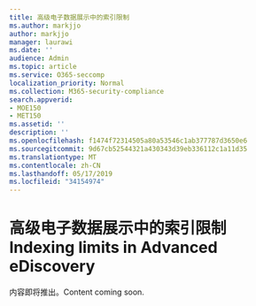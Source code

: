 ```yaml
---
title: 高级电子数据展示中的索引限制
ms.author: markjjo
author: markjjo
manager: laurawi
ms.date: ''
audience: Admin
ms.topic: article
ms.service: O365-seccomp
localization_priority: Normal
ms.collection: M365-security-compliance
search.appverid:
- MOE150
- MET150
ms.assetid: ''
description: ''
ms.openlocfilehash: f1474f72314505a80a53546c1ab377787d3650e6
ms.sourcegitcommit: 9d67cb52544321a430343d39eb336112c1a11d35
ms.translationtype: MT
ms.contentlocale: zh-CN
ms.lasthandoff: 05/17/2019
ms.locfileid: "34154974"
---
```

# <a name="indexing-limits-in-advanced-ediscovery"></a><span data-ttu-id="f0b0a-102">高级电子数据展示中的索引限制</span><span class="sxs-lookup"><span data-stu-id="f0b0a-102">Indexing limits in Advanced eDiscovery</span></span>

<span data-ttu-id="f0b0a-103">内容即将推出。</span><span class="sxs-lookup"><span data-stu-id="f0b0a-103">Content coming soon.</span></span>
